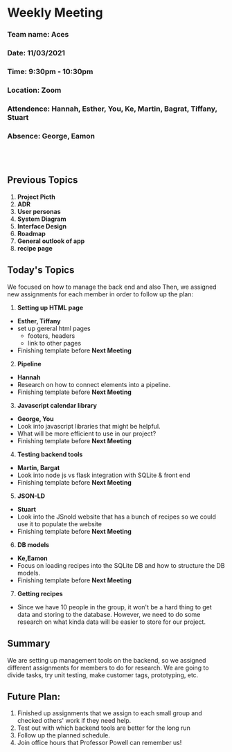 # Weekly Meeting
### Team name: Aces
### Date: 11/03/2021
### Time: 9:30pm - 10:30pm
### Location: Zoom
### Attendence: Hannah, Esther, You, Ke, Martin, Bagrat, Tiffany, Stuart
### Absence: George, Eamon
<br></br>

## Previous Topics
1. **Project Picth**
2. **ADR**
3. **User personas**
4. **System Diagram**
5. **Interface Design**
6. **Roadmap**
7. **General outlook of app**
8. **recipe page**

## Today's Topics
We focused on how to manage the back end and also 
Then, we assigned new assignments for each member in order to follow up the plan:
1. **Setting up HTML page**
- __Esther, Tiffany__
- set up gereral html pages
  - footers, headers
  - link to other pages
- Finishing template before **Next Meeting**
2. **Pipeline**
- __Hannah__
- Research on how to connect elements into a pipeline.
- Finishing template before **Next Meeting**
3. **Javascript calendar library**
- __George, You__
- Look into javascript libraries that might be helpful.
- What will be more efficient to use in our project?
- Finishing template before **Next Meeting**
4. **Testing backend tools**
- __Martin, Bargat__
- Look into node js vs flask integration with SQLite & front end
- Finishing template before **Next Meeting**
5. **JSON-LD**
- __Stuart__
- Look into the JSnold website that has a bunch of recipes so we could use it to populate the website
- Finishing template before **Next Meeting**
6. **DB models**
- __Ke,Eamon__
- Focus on loading recipes into the SQLite DB and how to structure the DB models.
- Finishing template before **Next Meeting**
7. **Getting recipes**
- Since we have 10 people in the group, it won't be a hard thing to get data and storing to the database. However, we need to do some research on what kinda data will be easier to store for our project.

## Summary
We are setting up management tools on the backend, so we assigned different assignments for members to do for research. We are going to divide tasks, try unit testing, make customer tags, prototyping, etc.

## Future Plan:
1. Finished up assignments that we assign to each small group and checked others' work if they need help.
2. Test out with which backend tools are better for the long run
3. Follow up the planned schedule.
4. Join office hours that Professor Powell can remember us!